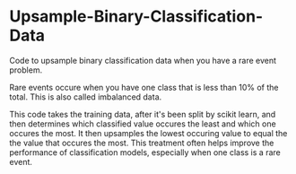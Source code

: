 # Upsample-Binary-Classification-Data
Code to upsample binary classification data when you have a rare event problem. 

Rare events occure when you have one class that is less than 10% of the total.  This is also called imbalanced data. 

This code takes the training data, after it's been split by scikit learn, and then determines which classified value 
occures the least and which one occures the most. It then upsamples the lowest occuring value to equal the the value 
that occures the most.  This treatment often helps improve the performance of classification models, especially when one class 
is a rare event.   
